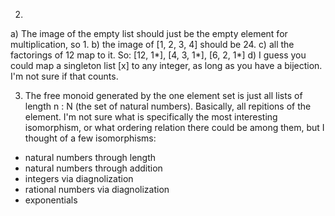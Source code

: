 2.
a) The image of the empty list should just be the empty element for multiplication, so 1.
b) the image of [1, 2, 3, 4] should be 24.
c) all the factorings of 12 map to it. So:
[12, 1*], [4, 3, 1*], [6, 2, 1*]
d) I guess you could map a singleton list [x] to any integer, as long as you have a bijection. I'm not sure if that counts.

3. The free monoid generated by the one element set is just all lists of length n : N (the set of natural numbers). Basically, all repitions of the element. I'm not sure what is specifically the most interesting isomorphism, or what ordering relation there could be among them, but I thought of a few isomorphisms:

* natural numbers through length
* natural numbers through addition
* integers via diagnolization
* rational numbers via diagnolization
* exponentials
